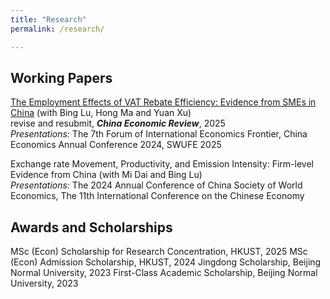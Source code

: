 ```yaml
---
title: "Research"
permalink: /research/

---
```



## Working Papers
[The Employment Effects of VAT Rebate Efficiency: Evidence from SMEs in China]() (with Bing Lu, Hong Ma and Yuan Xu)<br/>
revise and resubmit, ***China Economic Review***, 2025<br/>
*Presentations:* The 7th Forum of International Economics Frontier, China Economics Annual Conference 2024, SWUFE 2025

Exchange rate Movement, Productivity, and Emission Intensity: Firm-level Evidence from China (with Mi Dai and Bing Lu)<br/>
*Presentations:* The 2024 Annual Conference of China Society of World Economics, The 11th International Conference on the Chinese Economy


## Awards and Scholarships
MSc (Econ) Scholarship for Research Concentration, HKUST, 2025
MSc (Econ) Admission Scholarship, HKUST, 2024
Jingdong Scholarship, Beijing Normal University, 2023
First-Class Academic Scholarship, Beijing Normal University, 2023








 

